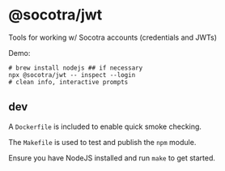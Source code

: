 # @socotra/jwt

Tools for working w/ Socotra accounts (credentials and JWTs)

Demo:

```
# brew install nodejs ## if necessary
npx @socotra/jwt -- inspect --login
# clean info, interactive prompts
```

## dev

A `Dockerfile` is included to enable quick smoke checking.

The `Makefile` is used to test and publish the `npm` module.

Ensure you have NodeJS installed and run `make` to get started.
